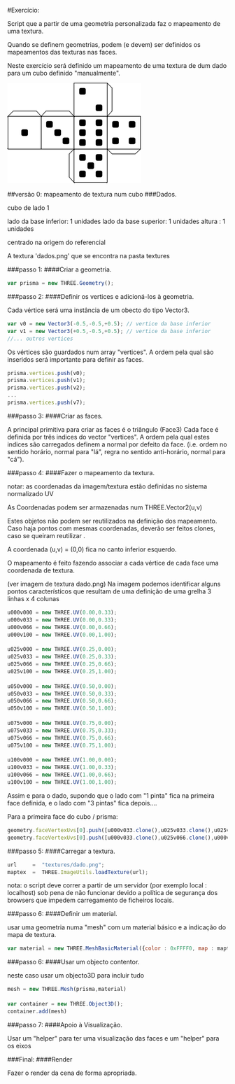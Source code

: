#Exercício:

Script que a partir de uma geometria personalizada faz o mapeamento de uma textura.

Quando se definem geometrias, podem (e devem) ser definidos os mapeamentos das texturas nas faces.

Neste exercício será definido um mapeamento de uma textura de dum dado para um cubo  definido "manualmente".



![alt text](https://github.com/PROG3D1516/codigoaulas/blob/master/textures/dado.png  "Textura a mapear num cubo")


##versão 0: mapeamento de textura num cubo
###Dados.

cubo de lado 1

lado da base inferior: 1 unidades
lado da base superior: 1 unidades
altura : 1 unidades

centrado na origem do referencial

A textura 'dados.png' que se encontra na pasta textures

###passo 1:
####Criar a geometria.

```javascript
var prisma = new THREE.Geometry();
```

###passo 2:
####Definir os vertices e adicioná-los à geometria.

Cada vértice será uma instância de um obecto do tipo Vector3.

```javascript
var v0 = new Vector3(-0.5,-0.5,+0.5); // vertice da base inferior
var v1 = new Vector3(+0.5,-0.5,+0.5); // vertice da base inferior
//... outros vertices
```

Os vértices são guardados num array "vertices".
A ordem pela qual são inseridos será importante para definir as faces.

```javascript
prisma.vertices.push(v0);
prisma.vertices.push(v1);
prisma.vertices.push(v2);
...
prisma.vertices.push(v7);
```

###passo 3:
####Criar as faces.

A principal primitiva para criar as faces é o triângulo (Face3)
Cada face é definida por três indices do vector "vertices".
A ordem pela qual estes indices são carregados definem a  normal por defeito da face. (i.e. ordem no sentido horário, normal para "lá", regra no sentido anti-horário, normal para "cá").

###passo 4: 
####Fazer o mapeamento da textura.

notar: as coordenadas da imagem/textura estão definidas no sistema normalizado UV

As Coordenadas podem ser armazenadas num THREE.Vector2(u,v)

Estes objetos não podem ser reutilizados na definição dos mapeamento. Caso haja pontos com mesmas coordenadas, deverão ser feitos clones, caso se queiram reutilizar .

A coordenada (u,v) = (0,0) fica no canto inferior esquerdo.

O mapeamento é feito fazendo associar a cada vértice de cada face uma coordenada de textura.

(ver imagem de textura dado.png)
Na imagem podemos identificar alguns pontos característicos
que resultam de uma definição de uma grelha 3 linhas x 4 colunas

```javascript
u000v000 = new THREE.UV(0.00,0.33);
u000v033 = new THREE.UV(0.00,0.33);
u000v066 = new THREE.UV(0.00,0.66);
u000v100 = new THREE.UV(0.00,1.00);

u025v000 = new THREE.UV(0.25,0.00);
u025v033 = new THREE.UV(0.25,0.33);
u025v066 = new THREE.UV(0.25,0.66);
u025v100 = new THREE.UV(0.25,1.00);

u050v000 = new THREE.UV(0.50,0.00);
u050v033 = new THREE.UV(0.50,0.33);
u050v066 = new THREE.UV(0.50,0.66);
u050v100 = new THREE.UV(0.50,1.00);

u075v000 = new THREE.UV(0.75,0.00);
u075v033 = new THREE.UV(0.75,0.33);
u075v066 = new THREE.UV(0.75,0.66);
u075v100 = new THREE.UV(0.75,1.00);

u100v000 = new THREE.UV(1.00,0.00);
u100v033 = new THREE.UV(1.00,0.33);
u100v066 = new THREE.UV(1.00,0.66);
u100v100 = new THREE.UV(1.00,1.00);
```

Assim e para o dado, supondo que o lado com "1 pinta" fica 
na primeira face definida, e o lado com "3  pintas" fica 
depois....

Para a primeira face do cubo / prisma:

```javascript
geometry.faceVertexUvs[0].push([u000v033.clone(),u025v033.clone(),u025v066.clone()]);
geometry.faceVertexUvs[0].push([u000v033.clone(),u025v066.clone(),u000v066.clone()]);
```

###passo 5: 
####Carregar a textura.

```javascript
url 	=  "textures/dado.png";
maptex  =  THREE.ImageUtils.loadTexture(url);
```

nota: o script deve correr a partir de um servidor (por exemplo local : localhost) sob pena de não funcionar devido a política de segurança dos browsers que impedem carregamento de ficheiros locais.

###passo 6: 
####Definir um material.

usar uma geometria numa "mesh" com um material básico e a indicação
do mapa de textura.
```javascript
var material = new THREE.MeshBasicMaterial({color : 0xFFFF0, map : maptex});
```

###passo 6: 
####Usar um objecto contentor.

neste caso usar um objecto3D para incluir tudo

```javascript
mesh = new THREE.Mesh(prisma,material)

var container = new THREE.Object3D();
container.add(mesh)
```

###passo 7:
####Apoio à Visualização.

Usar um "helper" para ter uma visualização das faces e um "helper" para os eixos 

###Final:
####Render

Fazer o render da cena de forma apropriada.



